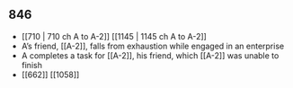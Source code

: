 ## 846
- [[710 | 710 ch A to A-2]] [[1145 | 1145 ch A to A-2]] 
- A’s friend, [[A-2]], falls from exhaustion while engaged in an enterprise
- A completes a task for [[A-2]], his friend, which [[A-2]] was unable to finish
- [[662]] [[1058]] 

